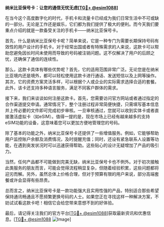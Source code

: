**纳米比亚保号卡：让您的通信无忧无虑[[TG💪+ @esim1088](https://t.me/s/esim1088)]**

在当今这个高度数字化的时代，手机卡和流量卡已经成为我们日常生活中不可或缺的一部分。无论是工作还是娱乐，它们都为我们提供了极大的便利。而今天我们要重点介绍的就是一款备受关注的手机卡——纳米比亚保号卡。

首先，什么是纳米比亚保号卡呢？简单来说，它是一种专门为需要长期保持号码有效性的用户设计的手机卡。对于经常出国或者有特殊需求的人来说，这款卡可以帮助您避免因长时间未使用而导致的号码被注销问题。这不仅解决了用户的后顾之忧，还确保了通信的连续性。

那么，这款卡具体有哪些优势呢？首先，它的适用范围非常广泛。无论您是在纳米比亚境内还是境外，都可以轻松使用这款卡进行通话、发送短信以及上网等操作。其次，它的资费方案灵活多样，可以根据个人或企业的实际需求选择合适的套餐。此外，该卡还支持多种语言服务，满足不同客户群体的需求。

接下来，我们来谈谈如何注册这款卡。首先，您需要访问官方网站或者通过指定的合作渠道提交申请。通常情况下，整个注册过程非常简便快捷，只需填写基本信息并上传必要的文件即可完成初步审核。一旦审核通过，您就可以收到实体卡或者直接激活虚拟卡（如eSIM）。值得一提的是，现在市场上已经有越来越多的支持eSIM功能的设备，这意味着您可以更加方便地管理您的号码。

除了基本的功能之外，纳米比亚保号卡还提供了一些增值服务。例如，它能够帮助用户监控账户余额及消费情况，及时提醒充值；同时，还设有紧急联系人设置等功能，在遇到突发状况时可以迅速获得帮助。这些贴心的设计无疑增加了产品的吸引力。

当然，任何产品都不可能做到完美无缺，纳米比亚保号卡也不例外。对于初次接触此类服务的朋友而言，可能会觉得流程稍显复杂，但随着经验积累，这些问题都将迎刃而解。另外，虽然总体上价格合理，但对于预算有限的用户来说，部分高端套餐或许会显得有些昂贵。

总而言之，纳米比亚保号卡是一款功能强大且实用性强的产品，特别适合那些希望保持通讯畅通且不愿频繁更换号码的人士。如果您正在寻找这样一种解决方案，不妨试试看这款卡吧！相信它会给您带来意想不到的好体验。

最后，请记得关注我们的官方平台[[TG💪+ @esim1088](https://t.me/s/esim1088)]获取最新资讯和优惠信息。[[TG💪+ @esim1088](https://t.me/s/esim1088) ![Image](https://i.postimg.cc/4NQfJmqS/Snipaste-2025-05-13-00-14-12.png)]